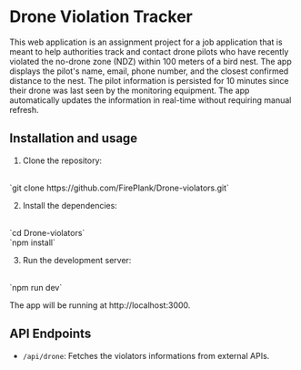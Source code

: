 # Drone Violation Tracker

This web application is an assignment project for a job application that is meant to help authorities track and contact drone pilots who have recently violated the no-drone zone (NDZ) within 100 meters of a bird nest. The app displays the pilot's name, email, phone number, and the closest confirmed distance to the nest. The pilot information is persisted for 10 minutes since their drone was last seen by the monitoring equipment. The app automatically updates the information in real-time without requiring manual refresh.

## Installation and usage

1. Clone the repository:
<br/>
`git clone https://github.com/FirePlank/Drone-violators.git`

2. Install the dependencies:
<br/>
`cd Drone-violators`
<br/>
`npm install`

3. Run the development server:
<br/>
`npm run dev`


The app will be running at http://localhost:3000.

## API Endpoints

- `/api/drone`: Fetches the violators informations from external APIs.
